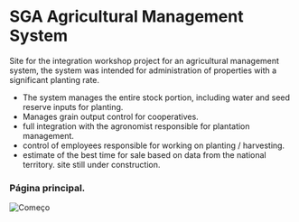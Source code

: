 # SGA Agricultural Management System

 Site for the integration workshop project for an agricultural management system, the system was intended for administration
 of properties with a significant planting rate.

 * The system manages the entire stock portion, including water and seed reserve inputs for planting.
 * Manages grain output control for cooperatives.
 * full integration with the agronomist responsible for plantation management.
 * control of employees responsible for working on planting / harvesting.
 * estimate of the best time for sale based on data from the national territory.
 site still under construction.

### Página principal.

![Começo](https://github.com/AlexDeSaran/Amazon-Prime/blob/main/Imagens/Capturar.PNG)
